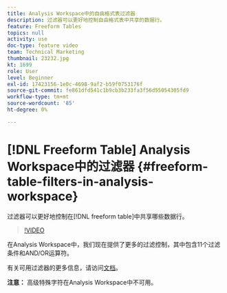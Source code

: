 ```yaml
---
title: Analysis Workspace中的自由格式表过滤器
description: 过滤器可以更好地控制自由格式表中共享的数据行。
feature: Freeform Tables
topics: null
activity: use
doc-type: feature video
team: Technical Marketing
thumbnail: 23232.jpg
kt: 1699
role: User
level: Beginner
exl-id: 17423156-1e0c-4698-9af2-b59f0753176f
source-git-commit: fe861dfd541c1b9cb3b233fa3f56d55054305fd9
workflow-type: tm+mt
source-wordcount: '85'
ht-degree: 0%

---
```


# [!DNL Freeform Table] Analysis Workspace中的过滤器 {#freeform-table-filters-in-analysis-workspace}

过滤器可以更好地控制在[!DNL freeform table]中共享哪些数据行。

>[!VIDEO](https://video.tv.adobe.com/v/23232/?quality=12)

在Analysis Workspace中，我们现在提供了更多的过滤控制，其中包含11个过滤条件和AND/OR运算符。

有关可用过滤器的更多信息，请访问[文档](https://experienceleague.adobe.com/docs/analytics-platform/using/cja-workspace/visualizations/freeform-table/pagination-filtering-sorting.html#cja-workspace?lang=en)。

**注意：** 高级特殊字符在Analysis Workspace中不可用。
